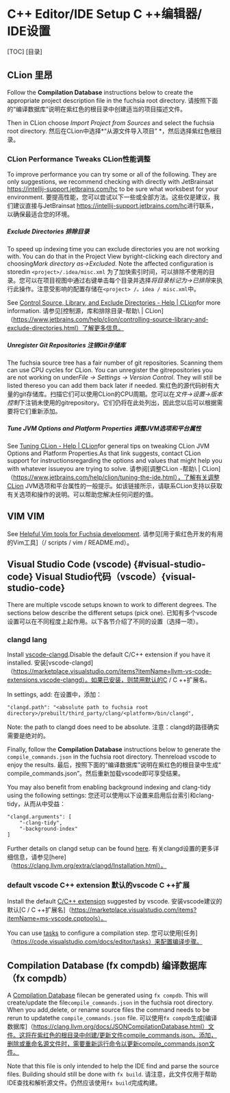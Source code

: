  
# C++ Editor/IDE Setup  C ++编辑器/ IDE设置 

[TOC]  [目录]

 
## CLion  里昂 

Follow the **Compilation Database** instructions below to create the appropriate project description file in the fuchsia root directory. 请按照下面的“编译数据库”说明在紫红色的根目录中创建适当的项目描述文件。

Then in CLion choose *Import Project from Sources* and select the fuchsia root directory. 然后在CLion中选择*“从源文件导入项目” *，然后选择紫红色根目录。

 
### CLion Performance Tweaks  CLion性能调整 

To improve performance you can try some or all of the following. They are only suggestions, we recommend checking with directly with JetBrainsat <https://intellij-support.jetbrains.com/hc> to be sure what worksbest for your environment. 要提高性能，您可以尝试以下一些或全部方法。这些仅是建议，我们建议直接与JetBrainsat <https://intellij-support.jetbrains.com/hc>进行联系，以确保最适合您的环境。

 
##### Exclude Directories  排除目录 

To speed up indexing time you can exclude directories you are not working with. You can do that in the Project View byright-clicking each directory and choosing*Mark directory as->Excluded*. Note the affected configuration is storedin `<project>/.idea/misc.xml` 为了加快索引时间，可以排除不使用的目录。您可以在项目视图中通过右键单击每个目录并选择*将目录标记为->已排除*来执行此操作。注意受影响的配置存储在`<project> /。idea / misc.xml`中。

See [Control Source, Library, and Exclude Directories \- Help \| CLion](https://www.jetbrains.com/help/clion/controlling-source-library-and-exclude-directories.html)for more information. 请参见[控制源，库和排除目录\-帮助\ | CLion]（https://www.jetbrains.com/help/clion/controlling-source-library-and-exclude-directories.html）了解更多信息。

 
##### Unregister Git Repositories  注销Git存储库 

The fuchsia source tree has a fair number of git repositories. Scanning them can use CPU cycles for CLion. You can unregister the gitrepositories you are not working on under*File -> Settings -> Version Control*. They will still be listed thereso you can add them back later if needed. 紫红色的源代码树有大量的git存储库。扫描它们可以使用CLion的CPU周期。您可以在*文件->设置->版本控制*下注销未使用的gitrepository。它们仍将在此处列出，因此您以后可以根据需要将它们重新添加。

 
##### Tune JVM Options and Platform Properties  调整JVM选项和平台属性 

See [Tuning CLion \- Help \| CLion](https://www.jetbrains.com/help/clion/tuning-the-ide.html)for general tips on tweaking CLion JVM Options and Platform Properties.As that link suggests, contact CLion support for instructionsregarding the options and values that might help you with whatever issueyou are trying to solve. 请参阅[调整CLion \-帮助\ | CLion]（https://www.jetbrains.com/help/clion/tuning-the-ide.html），了解有关调整CLion JVM选项和平台属性的一般提示。如该链接所示，请联系CLion支持以获取有关选项和操作的说明。可以帮助您解决任何问题的值。

 
## VIM  VIM 

See [Helpful Vim tools for Fuchsia development](/scripts/vim/README.md).  请参见[用于紫红色开发的有用的Vim工具]（/ scripts / vim / README.md）。

 
## Visual Studio Code (vscode) {#visual-studio-code}  Visual Studio代码（vscode）{visual-studio-code} 

There are multiple vscode setups known to work to different degrees. The sections below describe the different setups (pick one). 已知有多个vscode设置可以在不同程度上起作用。以下各节介绍了不同的设置（选择一项）。

 
### clangd  lang 

Install [vscode-clangd](https://marketplace.visualstudio.com/items?itemName=llvm-vs-code-extensions.vscode-clangd).Disable the default C/C++ extension if you have it installed. 安装[vscode-clangd]（https://marketplace.visualstudio.com/items?itemName=llvm-vs-code-extensions.vscode-clangd）。如果已安装，则禁用默认的C / C ++扩展名。

In settings, add:  在设置中，添加：

```
"clangd.path": "<absolute path to fuchsia root directory>/prebuilt/third_party/clang/<platform>/bin/clangd",
```
 

Note: the path to clangd does need to be absolute.  注意：clangd的路径确实需要是绝对的。

Finally, follow the **Compilation Database** instructions below to generate the `compile_commands.json` in the fuchsia root directory. Thenreload vscode to enjoy the results. 最后，按照下面的“编译数据库”说明在紫红色的根目录中生成“ compile_commands.json”。然后重新加载vscode即可享受结果。

You may also benefit from enabling background indexing and clang-tidy using the following settings:  您还可以使用以下设置来启用后台索引和clang-tidy，从而从中受益：

```
"clangd.arguments": [
    "-clang-tidy",
    "-background-index"
]
```
 

Further details on clangd setup can be found [here](https://clang.llvm.org/extra/clangd/Installation.html).  有关clangd设置的更多详细信息，请参见[here]（https://clang.llvm.org/extra/clangd/Installation.html）。

 
### default vscode C++ extension  默认的vscode C ++扩展 

Install the default [C/C++ extension](https://marketplace.visualstudio.com/items?itemName=ms-vscode.cpptools) suggested by vscode. 安装vscode建议的默认[C / C ++扩展名]（https://marketplace.visualstudio.com/items?itemName=ms-vscode.cpptools）。

You can use [tasks](https://code.visualstudio.com/docs/editor/tasks) to configure a compilation step. 您可以使用[任务]（https://code.visualstudio.com/docs/editor/tasks）来配置编译步骤。

 
## Compilation Database (fx compdb)  编译数据库（fx compdb） 

A [Compilation Database](https://clang.llvm.org/docs/JSONCompilationDatabase.html) filecan be generated using `fx compdb`. This will create/update the file`compile_commands.json` in the fuchsia root directory. When you add,delete, or rename source files the command needs to be rerun to updatethe `compile_commands.json` file. 可以使用`fx compdb`生成[编译数据库]（https://clang.llvm.org/docs/JSONCompilationDatabase.html）文件。这将在紫红色的根目录中创建/更新文件compile_commands.json。添加，删除或重命名源文件时，需要重新运行命令以更新compile_commands.json文件。

Note that this file is only intended to help the IDE find and parse the source files. Building should still be done with `fx build`. 请注意，此文件仅用于帮助IDE查找和解析源文件。仍然应该使用`fx build`完成构建。

